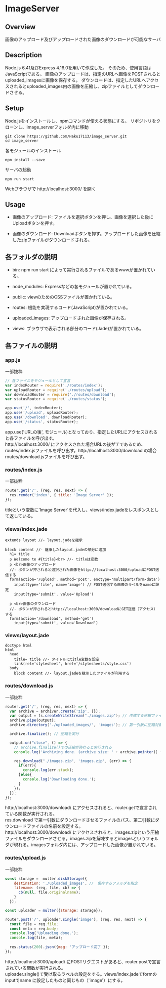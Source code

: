 # ImageServer

## Overview
画像のアップロード及びアップロードされた画像のダウンロードが可能なサーバ

## Description
Node.js 6.41及びExpress 4.16.0を用いて作成した。
そのため、使用言語はJavaScriptである。
画像のアップロードは、指定のURLへ画像をPOSTされるとuploaded_imagesに画像を保存する。
ダウンロードは、指定したURLへアクセスされるとuploaded_images内の画像を圧縮し、zipファイルとしてダウンロードさせる。

## Setup
Node.jsをインストールし、npmコマンドが使える状態にする。
リポジトリをクローンし、image_serverフォルダ内に移動
```
git clone https://github.com/Haku17113/image_server.git
cd image_server
```
各モジュールのインストール
```
npm install --save
```
サーバの起動
```
npm run start
```
Webブラウザで http://localhost:3000/ を開く

## Usage
<!-- ![http://localhost:3000/の画像](https://github.com/Haku17113/image_server/issues/1#issue-380073349) -->

- 画像のアップロード: ファイルを選択ボタンを押し、画像を選択した後にUploadボタンを押す。

- 画像のダウンロード: Downloadボタンを押す。アップロードした画像を圧縮したzipファイルがダウンロードされる。

## 各フォルダの説明
- bin:
npm run start によって実行されるファイルであるwwwが置かれている。

- node_modules:
Expressなどの各モジュールが置かれている。

- public:
viewのためのCSSファイルが置かれている。

- routes:
機能を実現するコード(JavaScript)が置かれている。

- uploaded_images:
アップロードされた画像が保存される。

- views:
ブラウザで表示される部分のコード(Jade)が置かれている。

## 各ファイルの説明
### app.js
一部抜粋
```javascript
// 各ファイルをモジュールとして宣言
var indexRouter = require('./routes/index');
var uploadRouter = require('./routes/upload');
var downloadRouter = require('./routes/download');
var statusRouter = require('./routes/status');

app.use('/', indexRouter);
app.use('/upload', uploadRouter);
app.use('/download', downloadRouter);
app.use('/status', statusRouter);
```
app.use('URLの後', モジュール)となっており、指定したURLにアクセスされると各ファイルを呼び出す。<br>
http://localhost:3000/ にアクセスされた場合URLの後が'/'であるため、routes/index.jsファイルを呼び出す。http://localhost:3000/download  の場合routes/download.jsファイルを呼び出す。

### routes/index.js
一部抜粋
```javascript
router.get('/', (req, res, next) => {
  res.render('index', { title: 'Image Server' });
});
```
titleという変数に'Image Server'を代入し、views/index.jadeをレスポンスとして返している。

### views/index.jade
```jade
extends layout //- layout.jadeを継承

block content //- 継承したlayout.jadeの部分に追加
  h1= title
  p Welcome to #{title}<br> //- titleは変数
  p <br>画像のアップロード
  //- ボタンが押されると選択された画像をhttp://localhost:3000/uploadにPOST送信する
  form(action='/upload', method='post', enctype='multipart/form-data')
    input(type='file', name='image') // POST送信する画像のラベルをnameに設定
    input(type='submit', value='Upload')

  p <br>画像のダウンロード
  //- ボタンが押されるとhttp://localhost:3000/downloadにGET送信（アクセス）する
  form(action='/download', method='get')
    input(type='submit', value='Download')
```

### views/layout.jade
```jade
doctype html
html
  head
    title= title //- タイトルにtitle変数を設定
    link(rel='stylesheet', href='/stylesheets/style.css')
  body
    block content //- layout.jadeを継承したファイルが利用する
```

### routes/download.js
一部抜粋
```javascript
router.get('/', (req, res, next) => {
  var archive = archiver.create('zip', {});
  var output = fs.createWriteStream("./images.zip"); // 作成する圧縮ファイルのパスを指定
  archive.pipe(output);
  archive.directory('./uploaded_images/', 'images'); // 第一引数に圧縮対象フォルダ（ディレクトリ）のパス、第二引数に解凍後のフォルダ名を指定

  archive.finalize(); // 圧縮を実行

  output.on("close", () => {
    // archive.finalize()での圧縮が終わると実行される
    console.log('Archiving done. (archive size: ' + archive.pointer() + ' total bytes)');

    res.download("./images.zip", 'images.zip', (err) => {
      if(err){
        console.log(err.stack);
      }else{
        console.log('Downloading done.');
      }
    });
  });
});
```
http://localhost:3000/download/ にアクセスされると、router.getで宣言されている関数が実行される。<br>
res.download で第一引数にダウンロードさせるファイルのパス、第二引数にダウンロードファイルの名前を設定する。<br>
http://localhost:3000/download/ にアクセスされると、images.zipという圧縮ファイルをダウンロードさせる。images.zipを解凍するとimagesというフォルダが現れる。imagesフォルダ内には、アップロードした画像が置かれている。

### routes/upload.js
一部抜粋
```javascript
const storage =  multer.diskStorage({
    destination: './uploaded_images', //　保存するフォルダを指定
    filename: (req, file, cb) => {
      cb(null, file.originalname);
    }
  });

const uploader = multer({storage: storage});

router.post('/', uploader.single('image'), (req, res, next) => {
  const file = req.file;
  const meta = req.body;
  console.log('Uploading done.');
  console.log(file, meta);
  
  res.status(200).json({msg: 'アップロード完了'});
});
```
http://localhost:3000/upload/ にPOSTリクエストがあると、router.postで宣言されている関数が実行される。<br>
uploader.single()で受け取るラベルの設定をする。views/index.jadeでformのinputでname
に設定したものと同じもの（'image'）にする。

